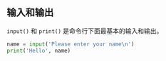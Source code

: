 ## 输入和输出 
 
`input()` 和 `print()` 是命令行下面最基本的输入和输出。 
 
```python 
name = input('Please enter your name\n') 
print('Hello', name) 
```